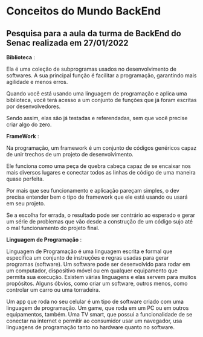 # Conceitos do Mundo BackEnd

## Pesquisa para a aula da turma de BackEnd do Senac realizada em 27/01/2022

**Biblioteca** :

Ela é uma coleção de subprogramas usados no desenvolvimento de softwares. A sua principal função é facilitar a programação, garantindo mais agilidade e menos erros. 

Quando você está usando uma linguagem de programação e aplica uma biblioteca, você terá acesso a um conjunto de funções que já foram escritas por desenvolvedores. 

Sendo assim, elas são já testadas e referendadas, sem que você precise criar algo do zero. 

**FrameWork** :

Na programação, um framework é um conjunto de códigos genéricos capaz de unir trechos de um projeto de desenvolvimento. 

Ele funciona como uma peça de quebra cabeça capaz de se encaixar nos mais diversos lugares e conectar todos as linhas de código de uma maneira quase perfeita. 

Por mais que seu funcionamento e aplicação pareçam simples, o dev precisa entender bem o tipo de framework que ele está usando ou usará em seu projeto.

Se a escolha for errada, o resultado pode ser contrário ao esperado e gerar um série de problemas que vão desde a construção de um código sujo até o mal funcionamento do projeto final.

 **Linguagem de Programação** :

Linguagem de Programação é uma linguagem escrita e formal que especifica um conjunto de instruções e regras usadas para gerar programas (software). Um software pode ser desenvolvido para rodar em um computador, dispositivo móvel ou em qualquer equipamento que permita sua execução. Existem várias linguagens e elas servem para muitos propósitos. Alguns óbvios, como criar um software, outros menos, como controlar um carro ou uma torradeira.

Um app que roda no seu celular é um tipo de software criado com uma linguagem de programação. Um game, que roda em um PC ou em outros equipamentos, também. Uma TV smart, que possui a funcionalidade de se conectar na internet e permitir ao consumidor usar um navegador, usa linguagens de programação tanto no hardware quanto no software.
